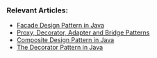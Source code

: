 ### Relevant Articles:
- [Facade Design Pattern in Java](http://www.baeldung.com/java-facade-pattern)
- [Proxy, Decorator, Adapter and Bridge Patterns](http://www.baeldung.com/java-structural-design-patterns)
- [Composite Design Pattern in Java](http://www.baeldung.com/java-composite-pattern)
- [The Decorator Pattern in Java](https://www.baeldung.com/java-decorator-pattern)

